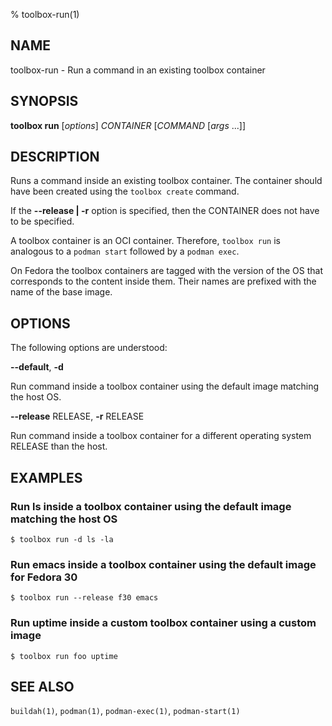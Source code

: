 % toolbox-run(1)

## NAME
toolbox\-run - Run a command in an existing toolbox container

## SYNOPSIS
**toolbox run** [*options*] *CONTAINER* [*COMMAND* [*args* ...]]

## DESCRIPTION

Runs a command inside an existing toolbox container. The container should have
been created using the `toolbox create` command.

If the **--release | -r** option is specified, then the CONTAINER does not have
to be specified.

A toolbox container is an OCI container. Therefore, `toolbox run` is analogous
to a `podman start` followed by a `podman exec`.

On Fedora the toolbox containers are tagged with the version of the OS that
corresponds to the content inside them. Their names are prefixed with the name
of the base image.

## OPTIONS ##

The following options are understood:

**--default**, **-d**

Run command inside a toolbox container using the default image matching the
host OS.

**--release** RELEASE, **-r** RELEASE

Run command inside a toolbox container for a different operating system
RELEASE than the host.

## EXAMPLES

### Run ls inside a toolbox container using the default image matching the host OS

```
$ toolbox run -d ls -la
```

### Run emacs inside a toolbox container using the default image for Fedora 30

```
$ toolbox run --release f30 emacs
```

### Run uptime inside a custom toolbox container using a custom image

```
$ toolbox run foo uptime
```

## SEE ALSO

`buildah(1)`, `podman(1)`, `podman-exec(1)`, `podman-start(1)`
